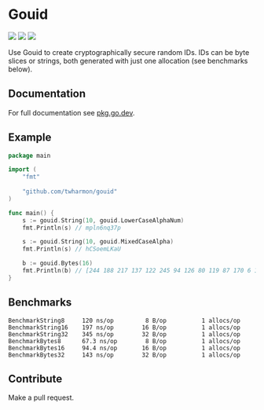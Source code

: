 # Gouid

![](https://github.com/twharmon/gouid/workflows/Test/badge.svg) [![](https://goreportcard.com/badge/github.com/twharmon/gouid)](https://goreportcard.com/report/github.com/twharmon/gouid) [![](https://gocover.io/_badge/github.com/twharmon/gouid)](https://gocover.io/github.com/twharmon/gouid)

Use Gouid to create cryptographically secure random IDs. IDs can be byte slices or strings, both generated with just one allocation (see benchmarks below).


## Documentation

For full documentation see [pkg.go.dev](https://pkg.go.dev/github.com/twharmon/gouid).


## Example

```go
package main

import (
	"fmt"
	
	"github.com/twharmon/gouid"
)

func main() {
	s := gouid.String(10, gouid.LowerCaseAlphaNum)
	fmt.Println(s) // mpln6nq37p

	s := gouid.String(10, gouid.MixedCaseAlpha)
	fmt.Println(s) // hCSoemLKaU

	b := gouid.Bytes(16)
	fmt.Println(b) // [244 188 217 137 122 245 94 126 80 119 87 170 6 178 228 179]
}
```

## Benchmarks

```
BenchmarkString8	 120 ns/op	       8 B/op	       1 allocs/op
BenchmarkString16	 197 ns/op	      16 B/op	       1 allocs/op
BenchmarkString32	 345 ns/op	      32 B/op	       1 allocs/op
BenchmarkBytes8	     67.3 ns/op	       8 B/op	       1 allocs/op
BenchmarkBytes16	 94.4 ns/op	      16 B/op	       1 allocs/op
BenchmarkBytes32	 143 ns/op	      32 B/op	       1 allocs/op
```

## Contribute

Make a pull request.

